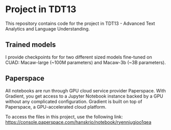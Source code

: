 # Project in TDT13

This repository contains code for the project in TDT13 - Advanced Text Analytics and Language Understanding.

## Trained models
I provide checkpoints for for two different sized models fine-tuned on CUAD: Macaw-large (~100M parameters) and Macaw-3b (~3B parameters).

## Paperspace
All notebooks are run through GPU cloud service provider Paperspace. With Gradient, you get access to a Jupyter Notebook instance backed by a GPU without any complicated configuration. Gradient is built on top of Paperspace, a GPU-accelerated cloud platform.

To access the files in this project, use the following link:
https://console.paperspace.com/hanskrio/notebook/ryennjugioo1qea
